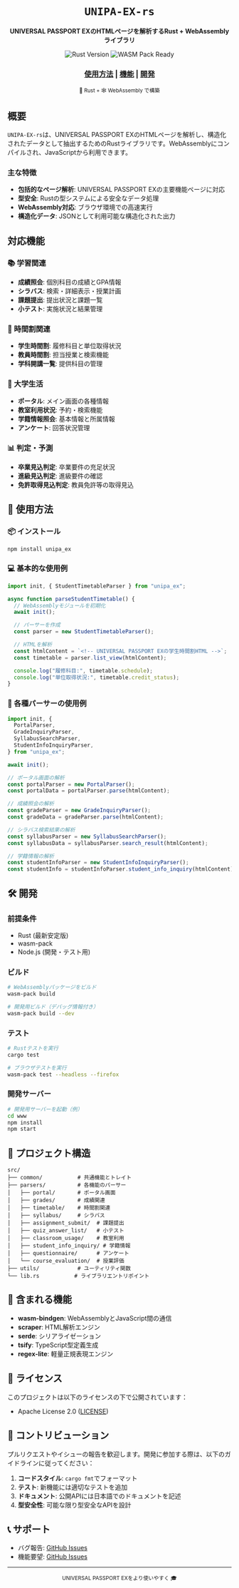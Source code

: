 <div align="center">

  <h1><code>UNIPA-EX-rs</code></h1>

<strong>UNIVERSAL PASSPORT EXのHTMLページを解析するRust + WebAssemblyライブラリ</strong>

  <p>
    <img src="https://img.shields.io/badge/rust-stable-brightgreen.svg?style=flat-square" alt="Rust Version" />
    <img src="https://img.shields.io/badge/wasm--pack-ready-orange.svg?style=flat-square" alt="WASM Pack Ready" />
  </p>

  <h3>
    <a href="#使用方法">使用方法</a>
    <span> | </span>
    <a href="#機能">機能</a>
    <span> | </span>
    <a href="#開発">開発</a>
  </h3>

<sub>🦀 Rust + 🕸 WebAssembly で構築</sub>

</div>

## 概要

`UNIPA-EX-rs`は、UNIVERSAL PASSPORT EXのHTMLページを解析し、構造化されたデータとして抽出するためのRustライブラリです。WebAssemblyにコンパイルされ、JavaScriptから利用できます。

### 主な特徴

- **包括的なページ解析**: UNIVERSAL PASSPORT EXの主要機能ページに対応
- **型安全**: Rustの型システムによる安全なデータ処理
- **WebAssembly対応**: ブラウザ環境での高速実行
- **構造化データ**: JSONとして利用可能な構造化された出力

## 対応機能

### 📚 学習関連

- **成績照会**: 個別科目の成績とGPA情報
- **シラバス**: 検索・詳細表示・授業計画
- **課題提出**: 提出状況と課題一覧
- **小テスト**: 実施状況と結果管理

### 📅 時間割関連

- **学生時間割**: 履修科目と単位取得状況
- **教員時間割**: 担当授業と検索機能
- **学科開講一覧**: 提供科目の管理

### 🏫 大学生活

- **ポータル**: メイン画面の各種情報
- **教室利用状況**: 予約・検索機能
- **学籍情報照会**: 基本情報と所属情報
- **アンケート**: 回答状況管理

### 📊 判定・予測

- **卒業見込判定**: 卒業要件の充足状況
- **進級見込判定**: 進級要件の確認
- **免許取得見込判定**: 教員免許等の取得見込

## 🚴 使用方法

### 📦 インストール

```bash
npm install unipa_ex
```

### 💻 基本的な使用例

```javascript
import init, { StudentTimetableParser } from "unipa_ex";

async function parseStudentTimetable() {
  // WebAssemblyモジュールを初期化
  await init();

  // パーサーを作成
  const parser = new StudentTimetableParser();

  // HTMLを解析
  const htmlContent = `<!-- UNIVERSAL PASSPORT EXの学生時間割HTML -->`;
  const timetable = parser.list_view(htmlContent);

  console.log("履修科目:", timetable.schedule);
  console.log("単位取得状況:", timetable.credit_status);
}
```

### 🔧 各種パーサーの使用例

```javascript
import init, {
  PortalParser,
  GradeInquiryParser,
  SyllabusSearchParser,
  StudentInfoInquiryParser,
} from "unipa_ex";

await init();

// ポータル画面の解析
const portalParser = new PortalParser();
const portalData = portalParser.parse(htmlContent);

// 成績照会の解析
const gradeParser = new GradeInquiryParser();
const gradeData = gradeParser.parse(htmlContent);

// シラバス検索結果の解析
const syllabusParser = new SyllabusSearchParser();
const syllabusData = syllabusParser.search_result(htmlContent);

// 学籍情報の解析
const studentInfoParser = new StudentInfoInquiryParser();
const studentInfo = studentInfoParser.student_info_inquiry(htmlContent);
```

## 🛠️ 開発

### 前提条件

- Rust (最新安定版)
- wasm-pack
- Node.js (開発・テスト用)

### ビルド

```bash
# WebAssemblyパッケージをビルド
wasm-pack build

# 開発用ビルド（デバッグ情報付き）
wasm-pack build --dev
```

### テスト

```bash
# Rustテストを実行
cargo test

# ブラウザテストを実行
wasm-pack test --headless --firefox
```

### 開発サーバー

```bash
# 開発用サーバーを起動（例）
cd www
npm install
npm start
```

## 📁 プロジェクト構造

```
src/
├── common/           # 共通機能とトレイト
├── parsers/          # 各機能のパーサー
│   ├── portal/       # ポータル画面
│   ├── grades/       # 成績関連
│   ├── timetable/    # 時間割関連
│   ├── syllabus/     # シラバス
│   ├── assignment_submit/  # 課題提出
│   ├── quiz_answer_list/   # 小テスト
│   ├── classroom_usage/    # 教室利用
│   ├── student_info_inquiry/ # 学籍情報
│   ├── questionnaire/      # アンケート
│   └── course_evaluation/  # 授業評価
├── utils/            # ユーティリティ関数
└── lib.rs           # ライブラリエントリポイント
```

## 🔋 含まれる機能

- **wasm-bindgen**: WebAssemblyとJavaScript間の通信
- **scraper**: HTML解析エンジン
- **serde**: シリアライゼーション
- **tsify**: TypeScript型定義生成
- **regex-lite**: 軽量正規表現エンジン

## 📝 ライセンス

このプロジェクトは以下のライセンスの下で公開されています：

- Apache License 2.0 ([LICENSE](LICENSE))

## 🤝 コントリビューション

プルリクエストやイシューの報告を歓迎します。開発に参加する際は、以下のガイドラインに従ってください：

1. **コードスタイル**: `cargo fmt`でフォーマット
2. **テスト**: 新機能には適切なテストを追加
3. **ドキュメント**: 公開APIには日本語でのドキュメントを記述
4. **型安全性**: 可能な限り型安全なAPIを設計

## 📞 サポート

- バグ報告: [GitHub Issues](https://github.com/nusu-github/UNIPA-EX-rs/issues)
- 機能要望: [GitHub Issues](https://github.com/nusu-github/UNIPA-EX-rs/issues)

---

<div align="center">
  <sub>UNIVERSAL PASSPORT EXをより使いやすく 🎓</sub>
</div>
